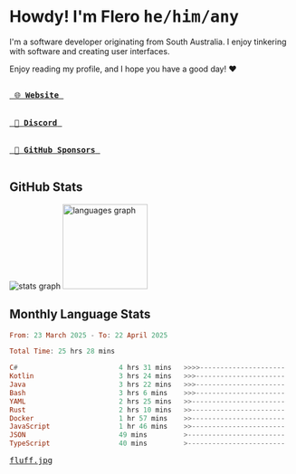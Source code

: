 # Howdy! I'm Flero <kbd>he/him/any</kbd>

I'm a software developer originating from South Australia. I enjoy tinkering with software and creating user interfaces.

Enjoy reading my profile, and I hope you have a good day! :heart:

<a href="https://flero.dev/">
    <kbd>
        <br>
        &nbsp;🌐 <strong>Website</strong>&nbsp;
        <br>
        <br>
    </kbd>
</a>

<a href="https://discord.com/users/1059375676769189938">
    <kbd>
        <br>
        &nbsp;💬 <strong>Discord</strong>&nbsp;
        <br>
        <br>
    </kbd>
</a>

<a href="https://github.com/sponsors/flerouwu">
    <kbd>
        <br>
        &nbsp;🩷 <strong>GitHub Sponsors</strong>&nbsp;
        <br>
        <br>
    </kbd>
</a>

## GitHub Stats
<!-- <p> allows it to be shown side-by-side -->
<div>
  <img src="https://github-readme-stats.vercel.app/api?hide_title=true&hide_rank=false&show_icons=true&include_all_commits=true&count_private=true&disable_animations=true&theme=github_dark&locale=en&hide_border=true&username=flerouwu" alt="stats graph"  />
  <img src="https://github-readme-stats.vercel.app/api/top-langs?locale=en&hide_title=false&langs_count=5&theme=github_dark&hide_border=true&username=flerouwu&layout=compact" alt="languages graph" height="150"  />
</div>

## Monthly Language Stats

<!--START_SECTION:waka-->

```haskell
From: 23 March 2025 - To: 22 April 2025

Total Time: 25 hrs 28 mins

C#                         4 hrs 31 mins   >>>>---------------------   17.42 %
Kotlin                     3 hrs 24 mins   >>>----------------------   13.17 %
Java                       3 hrs 22 mins   >>>----------------------   12.98 %
Bash                       3 hrs 6 mins    >>>----------------------   11.98 %
YAML                       2 hrs 25 mins   >>-----------------------   09.34 %
Rust                       2 hrs 10 mins   >>-----------------------   08.41 %
Docker                     1 hr 57 mins    >>-----------------------   07.54 %
JavaScript                 1 hr 46 mins    >>-----------------------   06.87 %
JSON                       49 mins         >------------------------   03.20 %
TypeScript                 40 mins         >------------------------   02.59 %
```

<!--END_SECTION:waka-->

<a href="https://raw.githubusercontent.com/flerouwu/flerouwu/main/fluff.jpg">
  <kbd>fluff.jpg</kbd>
</a>
